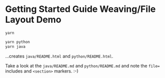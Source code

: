 # Getting Started Guide Weaving/File Layout Demo

```sh
yarn

yarn python
yarn java
```

...creates `java/README.html` and `python/README.html`.

Take a look at the `java/README.md` and `python/README.md` and note the `file=`
includes and `<section>` markers. :-)
